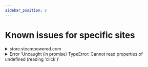 ```yaml
---
sidebar_position: 8
---
```



# Known issues for specific sites


<details>
        <summary>store.steampowered.com</summary>

Our service can only solve captchas in English; on this site, the determination of the captcha language comes not from the system settings, but from the language selected on the site, so for a correct solution, be sure to select English.

</details>

<details>
        <summary>Error 'Uncaught (in promise) TypeError: Cannot read properties of undefined (reading 'click')'</summary>

"If you encounter the error 'Uncaught (in promise) TypeError: Cannot read properties of undefined (reading 'click')' while solving a captcha using the click method (ComplexImageTask) through the CapMonster Cloud extension, as shown in the screenshot, it is recommended to set the 'Delay between click' value in the extension — this may help resolve the issue."
![](./images/known-issues/Uncaught.png)
</details>